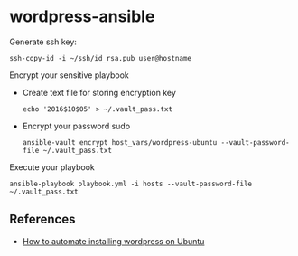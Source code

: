 # wordpress-ansible

Generate ssh key:

    ssh-copy-id -i ~/ssh/id_rsa.pub user@hostname

Encrypt your sensitive playbook
* Create text file for storing encryption key

      echo '2016$10$05' > ~/.vault_pass.txt

* Encrypt your password sudo

      ansible-vault encrypt host_vars/wordpress-ubuntu --vault-password-file ~/.vault_pass.txt


Execute your playbook

    ansible-playbook playbook.yml -i hosts --vault-password-file ~/.vault_pass.txt


## References
* [How to automate installing wordpress on Ubuntu](https://www.digitalocean.com/community/tutorials/how-to-automate-installing-wordpress-on-ubuntu-14-04-using-ansible)
